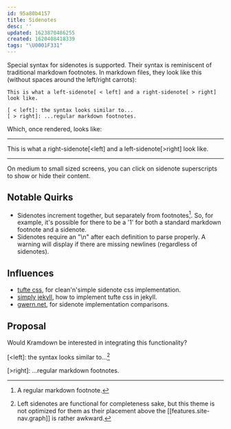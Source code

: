 ```yaml
---
id: 95a80b4157
title: Sidenotes
desc: ''
updated: 1623870486255
created: 1620408418339
tags: "\U0001F331"
---
```

Special syntax for sidenotes is supported. Their syntax is reminiscent of traditional markdown footnotes. In markdown files, they look like this (without spaces around the left/right carrots):

```
This is what a left-sidenote[ < left] and a right-sidenote[ > right] look like.

[ < left]: the syntax looks similar to...
[ > right]: ...regular markdown footnotes.
```

Which, once rendered, looks like:

* * *

This is what a right-sidenote[<left] and a left-sidenote[>right] look like.

* * *

On medium to small sized screens, you can click on sidenote superscripts to show or hide their content.

## Notable Quirks

- Sidenotes increment together, but separately from footnotes[^foot]. So, for example, it's possible for there to be a '1' for both a standard markdown footnote and a sidenote.
- Sidenotes require an "\\n" after each definition to parse properly. A warning will display if there are missing newlines (regardless of sidenotes).

## Influences

- [tufte css](https://github.com/edwardtufte/tufte-css), for clean'n'simple sidenote css implementation.
- [simply jekyll](https://github.com/raghuveerdotnet/simply-jekyll), how to implement tufte css in jekyll.
- [gwern.net](https://github.com/gwern/gwern.net), for sidenote implementation comparisons.

## Proposal

Would Kramdown be interested in integrating this functionality?

[<left]: the syntax looks similar to...[^left-quirk]

[>right]: ...regular markdown footnotes.

[^foot]: A regular markdown footnote.

[^left-quirk]: Left sidenotes are functional for completeness sake, but this theme is not optimized for them as their placement above the [[features.site-nav.graph]] is rather awkward.

[^num]: Footnotes, however, increment separately and the superscripts are clickable on all sized screens, unlike sidenote superscripts, which are only clickable on medium and small sized screens.

